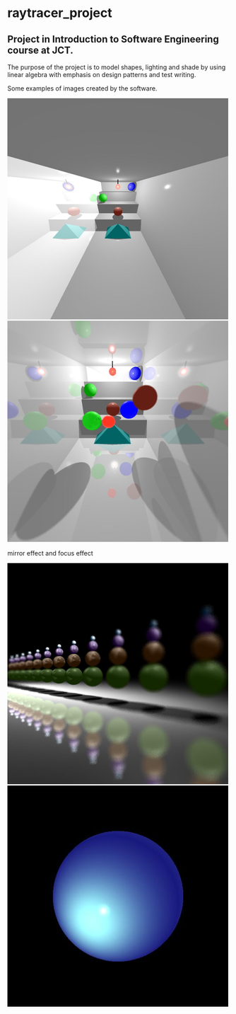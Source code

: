 # raytracer_project
## Project in Introduction to Software Engineering course at JCT.

The purpose of the project is to model shapes, lighting and shade by using linear algebra with emphasis on design patterns and test writing.

Some examples of images created by the software.


<img src="images/CrazyTest.jpg" width="500" height = "500" >
<img src="images/CrazyTest2.jpg" width="500" height = "500" >

mirror effect and focus effect

<img src="images/focusTest5.jpg" width="500" height = "500" >
<img src="images/pointLightTestTSphere.jpg" width="500" height = "500" >
